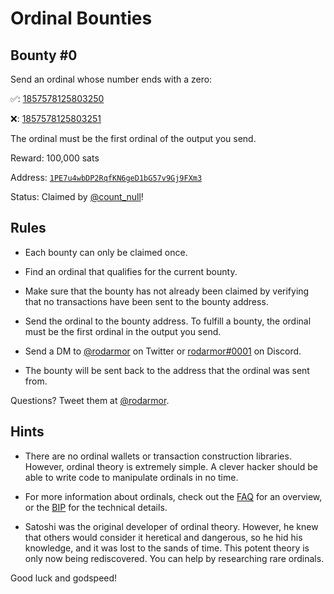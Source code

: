 Ordinal Bounties
================

Bounty #0
---------

Send an ordinal whose number ends with a zero:

✅: [1857578125803250](/ordinal/1857578125803250)

❌: [1857578125803251](/ordinal/1857578125803251)

The ordinal must be the first ordinal of the output you send.

Reward: 100,000 sats

Address: [`1PE7u4wbDP2RqfKN6geD1bG57v9Gj9FXm3`](https://mempool.space/address/1PE7u4wbDP2RqfKN6geD1bG57v9Gj9FXm3)

Status: Claimed by [@count_null](https://twitter.com/rodarmor/status/1560793241473400833)!

Rules
-----

- Each bounty can only be claimed once.

- Find an ordinal that qualifies for the current bounty.

- Make sure that the bounty has not already been claimed by verifying that no
  transactions have been sent to the bounty address.

- Send the ordinal to the bounty address. To fulfill a bounty, the ordinal must
  be the first ordinal in the output you send.

- Send a DM to [@rodarmor](https://twitter.com/rodarmor) on Twitter or
  [rodarmor#0001](https://discordapp.com/users/336268268539215872/) on Discord.

- The bounty will be sent back to the address that the ordinal was sent from.

Questions? Tweet them at [@rodarmor](https://twitter.com/rodarmor).

Hints
-----

- There are no ordinal wallets or transaction construction libraries. However,
  ordinal theory is extremely simple. A clever hacker should be able to write
  code to manipulate ordinals in no time.

- For more information about ordinals, check out the [FAQ](/faq) for an
  overview, or the
  [BIP](https://github.com/casey/ord/blob/master/bip.mediawiki) for the
  technical details.

- Satoshi was the original developer of ordinal theory. However, he knew that
  others would consider it heretical and dangerous, so he hid his knowledge,
  and it was lost to the sands of time. This potent theory is only now being
  rediscovered. You can help by researching rare ordinals.

Good luck and godspeed!
